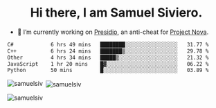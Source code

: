 <h1 align="center">Hi there, I am Samuel Siviero.</h1>

- 🔭 I’m currently working on [Presidio](https://presidio.ac), an anti-cheat for [Project Nova](https://discord.gg/novafn).

<!--START_SECTION:waka-->

```txt
C#            6 hrs 49 mins   ████████░░░░░░░░░░░░░░░░░   31.77 %
C++           6 hrs 24 mins   ███████▒░░░░░░░░░░░░░░░░░   29.78 %
Other         4 hrs 34 mins   █████▒░░░░░░░░░░░░░░░░░░░   21.32 %
JavaScript    1 hr 20 mins    █▓░░░░░░░░░░░░░░░░░░░░░░░   06.22 %
Python        50 mins         █░░░░░░░░░░░░░░░░░░░░░░░░   03.89 %
```

<!--END_SECTION:waka-->

<p><img align="left" src="https://github-readme-stats.vercel.app/api/top-langs?username=samuelsiv&show_icons=true&locale=en&layout=compact&theme=radical" alt="samuelsiv" /></p>

<p>&nbsp;<img align="center" src="https://github-readme-stats.vercel.app/api?username=samuelsiv&show_icons=true&locale=en&theme=radical" alt="samuelsiv" /></p>
<p align="left"> <img src="https://komarev.com/ghpvc/?username=samuelsiv&label=Profile%20views&color=0e75b6&style=flat" alt="samuelsiv" /> </p>
